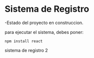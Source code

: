 <h1>Sistema de Registro</h1>

-Estado del proyecto en construccion.

para ejecutar el sistema, debes poner:

```npm install react```

sistema de registro 2
